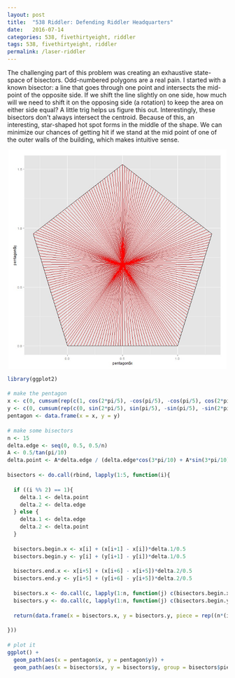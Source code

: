 ```yaml
---
layout: post
title:  "538 Riddler: Defending Riddler Headquarters"
date:   2016-07-14
categories: 538, fivethirtyeight, riddler
tags: 538, fivethirtyeight, riddler
permalink: /laser-riddler
---
```


The challenging part of this problem was creating an exhaustive state-space of bisectors.  Odd-numbered polygons are a real pain.  I started with a known bisector: a line that goes through one point and intersects the mid-point of the opposite side.  If we shift the line slightly on one side, how much will we need to shift it on the opposing side (a rotation) to keep the area on either side equal?  A little trig helps us figure this out.  Interestingly, these bisectors don't always intersect the centroid.  Because of this, an interesting, star-shaped hot spot forms in the middle of the shape.  We can minimize our chances of getting hit if we stand at the mid point of one of the outer walls of the building, which makes intuitive sense.  

<img src="/img/laser-riddler.jpg" style="display:block; margin-left:auto; margin-right:auto; width: 500px;">

``` R
library(ggplot2)

# make the pentagon
x <- c(0, cumsum(rep(c(1, cos(2*pi/5), -cos(pi/5), -cos(pi/5), cos(2*pi/5))/2, each = 2)))
y <- c(0, cumsum(rep(c(0, sin(2*pi/5), sin(pi/5), -sin(pi/5), -sin(2*pi/5))/2, each = 2)))
pentagon <- data.frame(x = x, y = y)

# make some bisectors
n <- 15
delta.edge <- seq(0, 0.5, 0.5/n)
A <- 0.5/tan(pi/10)
delta.point <- A*delta.edge / (delta.edge*cos(3*pi/10) + A*sin(3*pi/10))

bisectors <- do.call(rbind, lapply(1:5, function(i){

  if ((i %% 2) == 1){
    delta.1 <- delta.point
    delta.2 <- delta.edge
  } else {
    delta.1 <- delta.edge
    delta.2 <- delta.point
  }
  
  bisectors.begin.x <- x[i] + (x[i+1] - x[i])*delta.1/0.5
  bisectors.begin.y <- y[i] + (y[i+1] - y[i])*delta.1/0.5
  
  bisectors.end.x <- x[i+5] + (x[i+6] - x[i+5])*delta.2/0.5
  bisectors.end.y <- y[i+5] + (y[i+6] - y[i+5])*delta.2/0.5
  
  bisectors.x <- do.call(c, lapply(1:n, function(j) c(bisectors.begin.x[j], bisectors.end.x[j])))
  bisectors.y <- do.call(c, lapply(1:n, function(j) c(bisectors.begin.y[j], bisectors.end.y[j])))
  
  return(data.frame(x = bisectors.x, y = bisectors.y, piece = rep((n*(i-1) + 1):(n*i), each = 2)))
    
}))

# plot it
ggplot() + 
  geom_path(aes(x = pentagon$x, y = pentagon$y)) + 
  geom_path(aes(x = bisectors$x, y = bisectors$y, group = bisectors$piece), colour = "red")

```
